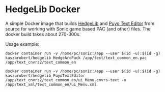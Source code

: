 # HedgeLib Docker

A simple Docker image that builds [HedgeLib](https://github.com/Radfordhound/HedgeLib) and [Puyo Text Editor](https://github.com/nickworonekin/puyo-text-editor) from source for working with Sonic game based PAC (and other) files. The docker build takes about 270-300s.

Usage example:

```
docker container run -v /home/pc/sonic:/app --user $(id -u):$(id -g) kaszarobert/hedgelib HedgeArcPack /app/text/text_common_en.pac /app/text_cnvrs2/text_common_en
```

```
docker container run -v /home/pc/sonic:/app --user $(id -u):$(id -g) kaszarobert/hedgelib PuyoTextEditor /app/text_cnvrs2/text_common_en/ui_Menu.cnvrs-text -o /app/text_xml/text_common_en/ui_Menu.xml
```
